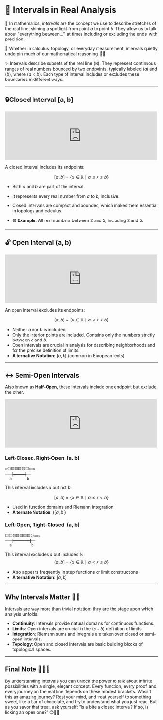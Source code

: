 # 📏 Intervals in Real Analysis 

🌈 In mathematics, _intervals_ are the concept we use to describe stretches of the real line, shining a spotlight from point $a$ to point $b$. They allow us to talk about "everything between...", at times including or excluding the ends, with precision. 

📏 Whether in calculus, topology, or everyday measurement, intervals quietly underpin much of our mathematical reasoning. 📐🧩

✨ Intervals describe subsets of the real line $( \mathbb{R} )$. They represent continuous ranges of real numbers bounded by two endpoints, typically labeled $( a )$ and $( b )$, where $( a < b )$. Each type of interval includes or excludes these boundaries in different ways.

---

## 🔒Closed Interval [a, b] 

<iframe src="https://jultob.github.io/Mathematics/Numbers/closed_interval.html" 
 width="500" height="160" align="center" 
 style="border:none;"></iframe>

A closed interval includes its endpoints:

$$
[a, b] = \{ x \in \mathbb{R} \mid a \leq x \leq b \}  
$$

- Both $a$ and $b$ are part of the interval.
- It represents every real number from $a$ to $b$, inclusive.
- Closed intervals are compact and bounded, which makes them essential in topology and calculus.

- 🟢 __Example:__ All real numbers between 2 and 5, including 2 and 5. 

---

## 🔓 Open Interval (a, b)

<iframe src="https://jultob.github.io/Mathematics/Numbers/open_interval.html" 
 width="500" height="160" align="center" 
 style="border:none;"></iframe>

An open interval excludes its endpoints:

$$
 (a, b) = \{ x \in \mathbb{R} \mid a < x < b \}  
$$

- Neither $a$ nor $b$ is included.
- Only the interior points are included. Contains only the numbers strictly between $a$ and $b$.
- Open intervals are crucial in analysis for describing neighborhoods and for the precise definition of limits.
- **Alternative Notation**: $]a, b[$ (common in European texts)

---

## ↔️ Semi-Open  Intervals 

Also known as __Half-Open__, these intervals include one endpoint but exclude the other.

<iframe src="https://jultob.github.io/Mathematics/Numbers/semi.html" 
 width="500" height="160" align="center" 
 style="border:none;"></iframe>


### Left-Closed, Right-Open: [a, b)

```text
◻️⚪️🟨🟨🟨🟡⬜️◻️◽️▫️
┄┄┄╊━━━━━┽┄┄
  a       b
```

This interval includes $a$ but not $b$:

$$
[a, b) = \{ x \in \mathbb{R} \mid a \leq x < b \}  
$$

- Used in function domains and Riemann integration
- **Alternate Notation**: $( [a, b[ )$

### Left-Open, Right-Closed: (a, b]

```text
⬜️⬜️🟡🟨🟨🟨🟨⚪️◻️◽️▫️
┄┄┄┾━━━━━━━╉┄┄
  a         b
```

This interval excludes $a$ but includes $b$:
$$
(a, b] = \{ x \in \mathbb{R} \mid a < x \leq b \}  
$$

- Also appears frequently in step functions or limit constructions
- **Alternative Notation**: $]a, b]$

---

## Why Intervals Matter 🧠💡

Intervals are way more than trivial notation: they are the stage upon which analysis unfolds:

- **Continuity**: Intervals provide natural domains for continuous functions.
- **Limits**: Open intervals are crucial in the $( \varepsilon-\delta )$ definition of limits.
- **Integration**: Riemann sums and integrals are taken over closed or semi-open intervals.
- **Topology**: Open and closed intervals are basic building blocks of topological spaces.

---

## Final Note 🍫🛌💤

By understanding intervals you can unlock the power to talk about infinite possibilities with a single, elegant concept. Every function, every proof, and every journey on the real line depends on these modest brackets. Wasn't this an amazing journey? Rest your mind, and treat yourself to something sweet, like a bar of chocolate, and try to understand what you just read. But as you savor that treat, ask yourself: "Is a bite a closed interval? If so, is licking an open one?" 😊🍫✨

